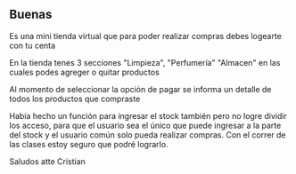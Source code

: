 <h2>Buenas</h2>
<p>Es una mini tienda virtual que para poder realizar compras debes logearte con tu centa</p>
<p>En la tienda tenes 3 secciones "Limpieza", "Perfumería" "Almacen" en las cuales podes agreger o quitar productos</p>
<p>Al momento de seleccionar la opción de pagar se informa un detalle de todos los productos que compraste</p>

<p>Había hecho un función para ingresar el stock también pero no logre dividir los acceso, para que  el usuario sea el único que puede ingresar a la parte del stock y el usuario común solo pueda realizar compras. Con el correr de las clases estoy seguro que podré lograrlo. </p>

<p>Saludos atte Cristian</p>


